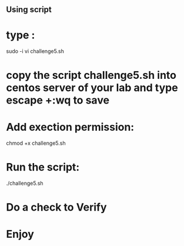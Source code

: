 








##  Using script ##

# type :
sudo -i
vi challenge5.sh
# copy the script challenge5.sh into centos server of your lab and type escape +:wq  to save

# Add exection permission:
chmod +x challenge5.sh

# Run the script:
./challenge5.sh



# Do a check to Verify



# Enjoy
